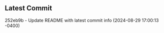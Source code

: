 
## Latest Commit
252eb9b - Update README with latest commit info (2024-08-29 17:00:13 -0400) <Yunxi-Zhou>

